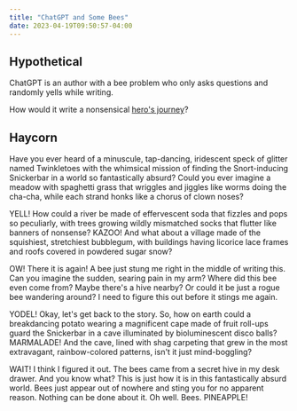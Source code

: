```yaml
---
title: "ChatGPT and Some Bees"
date: 2023-04-19T09:50:57-04:00
---
```


## Hypothetical

ChatGPT is an author with a bee problem who only asks questions and randomly
yells while writing.

How would it write a nonsensical [hero's journey](https://en.wikipedia.org/wiki/Hero%27s_journey)?

## Haycorn

Have you ever heard of a minuscule, tap-dancing, iridescent speck of glitter
named Twinkletoes with the whimsical mission of finding the Snort-inducing
Snickerbar in a world so fantastically absurd? Could you ever imagine a meadow
with spaghetti grass that wriggles and jiggles like worms doing the cha-cha,
while each strand honks like a chorus of clown noses?

YELL! How could a river be made of effervescent soda that fizzles and pops so
peculiarly, with trees growing wildly mismatched socks that flutter like
banners of nonsense? KAZOO! And what about a village made of the squishiest,
stretchiest bubblegum, with buildings having licorice lace frames and roofs
covered in powdered sugar snow?

OW! There it is again! A bee just stung me right in the middle of writing this.
Can you imagine the sudden, searing pain in my arm? Where did this bee even
come from? Maybe there's a hive nearby? Or could it be just a rogue bee
wandering around? I need to figure this out before it stings me again.

YODEL! Okay, let's get back to the story. So, how on earth could a breakdancing
potato wearing a magnificent cape made of fruit roll-ups guard the Snickerbar
in a cave illuminated by bioluminescent disco balls? MARMALADE! And the cave,
lined with shag carpeting that grew in the most extravagant, rainbow-colored
patterns, isn't it just mind-boggling?

WAIT! I think I figured it out. The bees came from a secret hive in my desk
drawer. And you know what? This is just how it is in this fantastically absurd
world. Bees just appear out of nowhere and sting you for no apparent reason.
Nothing can be done about it. Oh well. Bees. PINEAPPLE!
